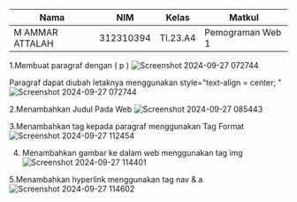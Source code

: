 |Nama|NIM|Kelas|Matkul|
|----|---|-----|------|
|M AMMAR ATTALAH|312310394|TI.23.A4|Pemograman Web 1|

1.Membuat paragraf dengan ( p ) 
![Screenshot 2024-09-27 072744](https://github.com/user-attachments/assets/943c5c5d-4309-40ed-874b-5f1511aabc35)

Paragraf dapat diubah letaknya menggunakan style="text-align = center;
"![Screenshot 2024-09-27 072744](https://github.com/user-attachments/assets/06ed0890-b1a9-45cf-8b4c-7d5444ac99d3)

2.Menambahkan Judul Pada Web
![Screenshot 2024-09-27 085443](https://github.com/user-attachments/assets/29e7d729-1a2c-4194-b7cb-ba5362bebffa)

3.Menambahkan tag kepada paragraf menggunakan Tag Format
![Screenshot 2024-09-27 112454](https://github.com/user-attachments/assets/8f3e371f-ad0d-44fc-b0b9-5ea16812d45e)

4. Menambahkan gambar ke dalam web menggunakan tag img
![Screenshot 2024-09-27 114401](https://github.com/user-attachments/assets/a248a57a-9748-4595-a87d-6d1ad8a53dac)

5.Menambahkan hyperlink menggunakan tag nav & a
![Screenshot 2024-09-27 114602](https://github.com/user-attachments/assets/112285eb-ef95-45d6-986c-2301659560e7)
